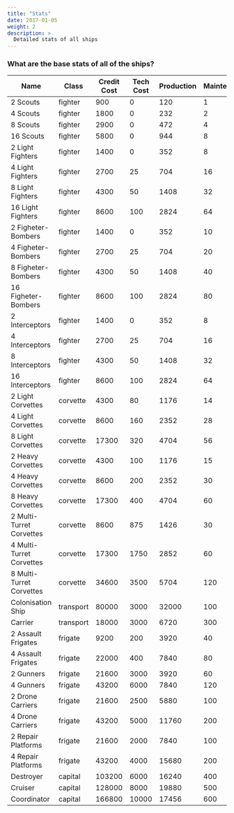 ```yaml
---
title: "Stats"
date: 2017-01-05
weight: 2
description: >
  Detailed stats of all ships
---
```


<!-- (".*\d+)\|(\d+.*") 
$1\|$2
-->
### What are the base stats of all of the ships?
|Name|Class|Credit Cost|Tech Cost|Production|Maintenance|Hull|Manuverability|Shield|Flack|Energy Attack|Explosive Attack|Repair|Invasion|Bombing|
|---|---|---|---|---|---|---|---|---|---|---|---|---|---|---|
|2 Scouts|fighter|900|0|120|1|12|90|0|0|[4]|[]|0|0|0|
|4 Scouts|fighter|1800|0|232|2|12|90|0|0|[4]|[]|0|0|0|
|8 Scouts|fighter|2900|0|472|4|12|90|0|0|[4]|[]|0|0|0|
|16 Scouts|fighter|5800|0|944|8|12|90|0|0|[4]|[]|0|0|0|
|2 Light Fighters|fighter|1400|0|352|8|25|65|10|0|[9\|9]|[3]|0|0|0|
|4 Light Fighters|fighter|2700|25|704|16|25|65|10|0|[9\|9]|[3]|0|0|0|
|8 Light Fighters|fighter|4300|50|1408|32|25|65|10|0|[9\|9]|[3]|0|0|0|
|16 Light Fighters|fighter|8600|100|2824|64|25|65|10|0|[9\|9]|[3]|0|0|0|
|2 Figheter-Bombers|fighter|1400|0|352|10|20|60|0|0|[]|[10]|0|0|1|
|4 Figheter-Bombers|fighter|2700|25|704|20|20|60|0|0|[]|[10]|0|0|1|
|8 Figheter-Bombers|fighter|4300|50|1408|40|20|60|0|0|[]|[10]|0|0|1|
|16 Figheter-Bombers|fighter|8600|100|2824|80|20|60|0|0|[]|[10]|0|0|1|
|2 Interceptors|fighter|1400|0|352|8|25|75|0|0|[6\|6\|6\|6]|[]|0|0|0|
|4 Interceptors|fighter|2700|25|704|16|25|75|0|0|[6\|6\|6\|6]|[]|0|0|0|
|8 Interceptors|fighter|4300|50|1408|32|25|75|0|0|[6\|6\|6\|6]|[]|0|0|0|
|16 Interceptors|fighter|8600|100|2824|64|25|75|0|0|[6\|6\|6\|6]|[]|0|0|0|
|2 Light Corvettes|corvette|4300|80|1176|14|65|40|30|0|[19\|19]|[12]|0|0|2|
|4 Light Corvettes|corvette|8600|160|2352|28|65|40|30|0|[19\|19]|[12]|0|0|2|
|8 Light Corvettes|corvette|17300|320|4704|56|65|40|30|0|[19\|19]|[12]|0|0|2|
|2 Heavy Corvettes|corvette|4300|100|1176|15|100|30|20|15|[]|[18]|0|0|3|
|4 Heavy Corvettes|corvette|8600|200|2352|30|100|30|20|15|[]|[18]|0|0|3|
|8 Heavy Corvettes|corvette|17300|400|4704|60|100|30|20|15|[]|[18]|0|0|3|
|2 Multi-Turret Corvettes|corvette|8600|875|1426|30|330|20|10|7|[11\|11\|11\|11\|11\|11]|[]|0|0|0|
|4 Multi-Turret Corvettes|corvette|17300|1750|2852|60|330|20|10|7|[11\|11\|11\|11\|11\|11]|[]|0|0|0|
|8 Multi-Turret Corvettes|corvette|34600|3500|5704|120|330|20|10|7|[11\|11\|11\|11\|11\|11]|[]|0|0|0|
|Colonisation Ship|transport|80000|3000|32000|100|400|0|10|10|[]|[]|0|0|0|
|Carrier|transport|18000|3000|6720|300|800|30|50|5|[3\|3]|[]|5|25|0|
|2 Assault Frigates|frigate|9200|200|3920|40|200|20|60|10|[26\|26]|[77]|0|2|0|
|4 Assault Frigates|frigate|22000|400|7840|80|200|20|60|10|[26\|26]|[77]|0|2|0|
|2 Gunners|frigate|21600|3000|3920|60|320|10|40|25|[]|[390]|0||8|
|4 Gunners|frigate|43200|6000|7840|120|320|10|40|25|[]|[390]|0||8|
|2 Drone Carriers|frigate|21600|2500|5880|100|950|20|65|30|[8\|8\|8\|8\|8\|8\|8\|8\|8\|8]|[]|2|0|2|
|4 Drone Carriers|frigate|43200|5000|11760|200|950|20|65|30|[8\|8\|8\|8\|8\|8\|8\|8\|8\|8]|[]|2|0|2|
|2 Repair Platforms|frigate|21600|2000|7840|100|1400|15|70|40|[]|[16]|30|1|0|
|4 Repair Platforms|frigate|43200|4000|15680|200|1400|15|70|40|[]|[16]|30|1|0|
|Destroyer|capital|103200|6000|16240|400|4000|0|65|40|[60\|60\|60\|60]|[45\|45\|45\|100]|15|10|5|
|Cruiser|capital|128000|8000|19880|500|5000|0|50|70|[70\|70]|[330]|15|15|40|
|Coordinator|capital|166800|10000|17456|600|6000|0|85|75|[]|[20\|20\|20]|40|30|0|
